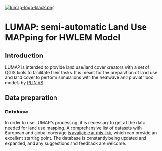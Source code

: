 [![lumap-logo-black.png](https://i.postimg.cc/Y0XRSRLs/lumap-logo-black.png)](https://postimg.cc/0KwDWpfY)
# LUMAP: semi-automatic Land Use MAPping for HWLEM Model
## Introduction
LUMAP is intended to provide land use/land cover creators with a set of QGIS tools to facilitate their tasks. It is meant for the preparation of land use and land cover to perform simulations with the heatwave and pluvial flood models by [PLINIVS](http://plinivs.it/home/).

## Data preparation
### Database
In order to use LUMAP's processing, it is necessary to get all the data needed for land use mapping.
A comprehensive list of datasets with European and global coverage [is available at this link](https://docs.google.com/spreadsheets/d/1x3dQlRSy_SqumFkzOOL34jFV_FpbkwlAoGrK3ELR8Ak/edit?usp=sharing), which can provide an excellent starting point.
The database is constantly being updated and expanded, and any suggestions and feedback are welcome.
